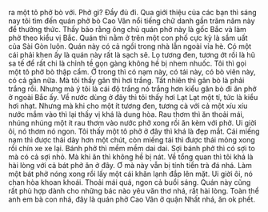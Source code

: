 ra một tô phở bò với. Phở gì? Đầy đủ đi. Qua giới thiệu của các bạn thì sáng nay tôi tìm đến quán phở bò Cao Vân nổi tiếng chữ danh gần trăm năm này để thưởng thức. Thấy bảo rằng ông chủ quán phở này là gốc Bắc và làm phở theo kiểu vị Bắc. Quán thì nằm ở trên một con phố cực kỳ là sầm uất của Sài Gòn luôn. Quán này có cả ngồi trong nhà lẫn ngoài vỉa hè. Có một cái phải khen ấy là quán này rất là sạch sẽ. Lọ tương đen, tương ớt rồi là hũ sa tế để rất chi là chỉnh tề gọn gàng không hề bị nhem nhuốc. Tôi thì gọi một tô phở bò thập cẩm. Ở trong thì có nạm này, có tái này, có bò viên này, có cả gân nữa. Mà tôi thấy gân thì hơi trắng. Tất nhiên thì gân bò là phải trắng rồi. Nhưng mà ý tôi là cái độ trắng nó trắng hơn kiểu gân bò đi ăn phở ở ngoài Bắc ấy. Về nước dùng ở đây thì tôi thấy hơi Lạt Lạt một tí, tức là kiểu hơi nhạt. Nhưng mà khi cho một ít tương đen, tương cà với cả một xíu xíu nước mắm vào thì lại thấy vị khá là dung hòa. Rau thơm thì ăn thoải mái, nhúng nhúng một ít rau thơm vào nước phở xong rồi ăn kèm với phở. Ui giời ôi, nó thơm nó ngon. Tôi thấy một tô phở ở đây thì khá là đẹp mắt. Cái miếng nạm thì được thái dày hơn một chút, còn miếng tái thì được thái mỏng xong rồi chín xe xe lại. Bánh phở thì mềm mềm dai dai. Sợi bánh phở thì có sợi to mà có cả sợi nhỏ. Mà khi ăn thì không hề bị nát. Về tổng quan thì tôi khá là hài lòng với cả bát phở ăn ở đây. Ơ mà này vẫn bị tính tiền trà đá nhá. Làm một bát phở nóng xong rồi lấy một cái khăn lạnh đắp lên mặt. Ui giời ôi, nó chan hòa khoan khoái. Thoải mái quá, ngon cả buổi sáng. Quán này cũng rất phù hợp dành cho những bác nào yêu văn thơ nhá, rất hài lòng. Toàn thể anh em bà con nhá, đây là quán phở Cao Vân ở quận Nhất nhá, ăn ok phết.